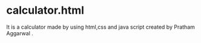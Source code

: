 # calculator.html 
It is a calculator made by using html,css and java script created by Pratham Aggarwal .
